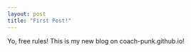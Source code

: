 ```yaml
---
layout: post
title: "First Post!"
---
```

Yo, free rules! This is my new blog on coach-punk.github.io!